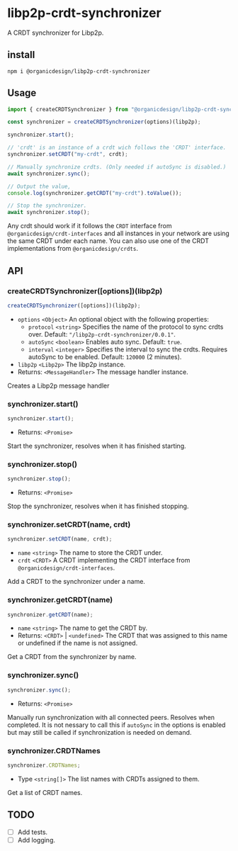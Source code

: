# libp2p-crdt-synchronizer

A CRDT synchronizer for Libp2p.

## install

```
npm i @organicdesign/libp2p-crdt-synchronizer
```

## Usage

```javascript
import { createCRDTSynchronizer } from "@organicdesign/libp2p-crdt-synchronizer";

const synchronizer = createCRDTSynchronizer(options)(libp2p);

synchronizer.start();

// 'crdt' is an instance of a crdt wich follows the 'CRDT' interface.
synchronizer.setCRDT("my-crdt", crdt);

// Manually synchronize crdts. (Only needed if autoSync is disabled.)
await synchronizer.sync();

// Output the value,
console.log(synchronizer.getCRDT("my-crdt").toValue());

// Stop the synchronizer.
await synchronizer.stop();
```

Any crdt should work if it follows the `CRDT` interface from `@organicdesign/crdt-interfaces` and all instances in your network are using the same CRDT under each name. You can also use one of the CRDT implementations from `@organicdesign/crdts`.

## API

### createCRDTSynchronizer([options])(libp2p)

```javascript
createCRDTSynchronizer([options])(libp2p);
```

- `options` `<Object>` An optional object with the following properties:
  - `protocol` `<string>` Specifies the name of the protocol to sync crdts over. Default: `"/libp2p-crdt-synchronizer/0.0.1"`.
  - `autoSync` `<boolean>` Enables auto sync. Default: `true`.
  - `interval` `<integer>` Specifies the interval to sync the crdts. Requires autoSync to be enabled. Default: `120000` (2 minutes).
- `libp2p` `<Libp2p>` The libp2p instance.
- Returns: `<MessageHandler>` The message handler instance.

Creates a Libp2p message handler

### synchronizer.start()

```javascript
synchronizer.start();
```

- Returns: `<Promise>`

Start the synchronizer, resolves when it has finished starting.

### synchronizer.stop()

```javascript
synchronizer.stop();
```

- Returns: `<Promise>`

Stop the synchronizer, resolves when it has finished stopping.

### synchronizer.setCRDT(name, crdt)

```javascript
synchronizer.setCRDT(name, crdt);
```

- `name` `<string>` The name to store the CRDT under.
- `crdt` `<CRDT>` A CRDT implementing the CRDT interface from `@organicdesign/crdt-interfaces`.

Add a CRDT to the synchronizer under a name.

### synchronizer.getCRDT(name)

```javascript
synchronizer.getCRDT(name);
```

- `name` `<string>` The name to get the CRDT by.
- Returns: `<CRDT>` | `<undefined>` The CRDT that was assigned to this name or undefined if the name is not assigned.

Get a CRDT from the synchronizer by name.

### synchronizer.sync()

```javascript
synchronizer.sync();
```

- Returns: `<Promise>`

Manually run synchronization with all connected peers. Resolves when completed. It is not nessary to call this if `autoSync` in the options is enabled but may still be called if synchronization is needed on demand.

### synchronizer.CRDTNames

```javascript
synchronizer.CRDTNames;
```

- Type `<string[]>` The list names with CRDTs assigned to them.

Get a list of CRDT names.

## TODO

- [ ] Add tests.
- [ ] Add logging.
